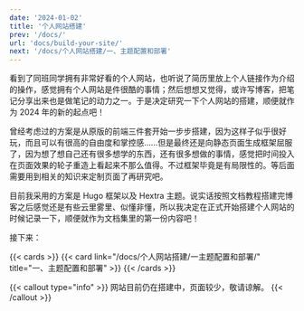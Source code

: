 ```yaml
---
date: '2024-01-02'
title: '个人网站搭建'
prev: '/docs/'
url: 'docs/build-your-site/'
next: '/docs/个人网站搭建/一、主题配置和部署'
---
```


看到了同班同学拥有非常好看的个人网站，也听说了简历里放上个人链接作为介绍的操作，感觉拥有个人网站是件很酷的事情；然后想想又觉得，或许写博客，把笔记分享出来也是做笔记的动力之一。于是决定研究一下个人网站的搭建，顺便就作为 2024 年的新的起点吧！

曾经考虑过的方案是从原版的前端三件套开始一步步搭建，因为这样子似乎很好玩，而且可以有很高的自由度和掌控感……但是最终还是向静态页面生成框架屈服了，因为想了想自己还有很多想学的东西，还有很多想做的事情，感觉把时间投入在页面效果的轮子重造上看起来不那么值得。不过框架毕竟是有局限性的。等后面需要用到相关的知识来定制页面了再研究吧。

目前我采用的方案是 Hugo 框架以及 Hextra 主题。说实话按照文档教程搭建完博客之后感觉还是有些云里雾里、似懂非懂，所以我决定在正式开始搭建个人网站的时候记录一下，顺便就作为文档集里的第一份内容吧！

接下来：

{{< cards >}}
  {{< card link="/docs/个人网站搭建/一主题配置和部署/" title="一、主题配置和部署" >}}
{{< /cards >}}

{{< callout type="info" >}}
网站目前仍在搭建中，页面较少，敬请谅解。
{{< /callout >}}